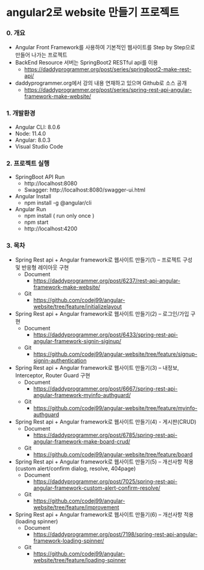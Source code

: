 # angular2로 website 만들기 프로젝트

### 0. 개요
- Angular Front Framework를 사용하여 기본적인 웹사이트를 Step by Step으로 만들어 나가는 프로젝트
- BackEnd Resource 서버는 SpringBoot2 RESTful api를 이용 
    - https://daddyprogrammer.org/post/series/springboot2-make-rest-api/
- daddyprogrammer.org에서 강의 내용 연재하고 있으며 Github로 소스 공개
    - https://daddyprogrammer.org/post/series/spring-rest-api-angular-framework-make-website/

### 1. 개발환경
- Angular CLI: 8.0.6
- Node: 11.4.0
- Angular: 8.0.3
- Visual Studio Code

### 2. 프로젝트 실행
- SpringBoot API Run
    - http://localhost:8080
    - Swagger: http://localhost:8080/swagger-ui.html
- Angular Install
    - npm install -g @angular/cli
- Angular Run
    - npm install ( run only once )
    - npm start
    - http://localhost:4200
    
### 3. 목차
- Spring Rest api + Angular framework로 웹사이트 만들기(1) – 프로젝트 구성 및 반응형 레이아웃 구현
    - Document
        - https://daddyprogrammer.org/post/6237/rest-api-angular-framework-make-website/
    - Git
        - https://github.com/codej99/angular-website/tree/feature/initializelayout
- Spring Rest api + Angular framework로 웹사이트 만들기(2) – 로그인/가입 구현
    - Document
        - https://daddyprogrammer.org/post/6433/spring-rest-api-angular-framework-signin-siginup/
    - Git
        - https://github.com/codej99/angular-website/tree/feature/signup-signin-authentication
- Spring Rest api + Angular framework로 웹사이트 만들기(3) – 내정보, Interceptor, Router Guard 구현
    - Document
        - https://daddyprogrammer.org/post/6667/spring-rest-api-angular-framework-myinfo-authguard/
    - Git
        - https://github.com/codej99/angular-website/tree/feature/myinfo-authguard
- Spring Rest api + Angular framework로 웹사이트 만들기(4) - 게시판(CRUD)
    - Document
        - https://daddyprogrammer.org/post/6785/spring-rest-api-angular-framework-make-board-crud/
    - Git
        - https://github.com/codej99/angular-website/tree/feature/board
- Spring Rest api + Angular framework로 웹사이트 만들기(5) – 개선사항 적용 (custom alert/confirm dialog, resolve, 404page)
    - Document
        - https://daddyprogrammer.org/post/7025/spring-rest-api-angular-framework-custom-alert-confirm-resolve/
    - Git
        - https://github.com/codej99/angular-website/tree/feature/improvement        
- Spring Rest api + Angular framework로 웹사이트 만들기(6) – 개선사항 적용 (loading spinner)
    - Document
        - https://daddyprogrammer.org/post/7198/spring-rest-api-angular-framework-loading-spinner/
    - Git
        - https://github.com/codej99/angular-website/tree/feature/loading-spinner  
